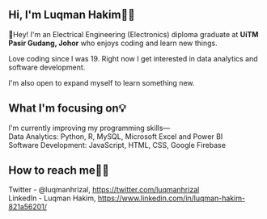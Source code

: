 ## Hi, I'm Luqman Hakim👨‍💻

👋Hey! I'm an Electrical Engineering (Electronics) diploma graduate at **UiTM Pasir Gudang, Johor** who enjoys coding and learn new things. 

Love coding since I was 19. Right now I get interested in data analytics and software development.<br/>

I'm also open to expand myself to learn something new.

## What I'm focusing on💡
I'm currently improving my programming skills—<br/>
Data Analytics: Python, R, MySQL, Microsoft Excel and Power BI<br/>
Software Development: JavaScript, HTML, CSS, Google Firebase

## How to reach me🙋‍♂️
Twitter - @luqmanhrizal, https://twitter.com/luqmanhrizal<br/>
LinkedIn - Luqman Hakim, https://www.linkedin.com/in/luqman-hakim-821a56201/






